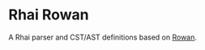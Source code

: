 # Rhai Rowan

A Rhai parser and CST/AST definitions based on [Rowan](https://github.com/rust-analyzer/rowan).

